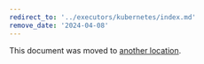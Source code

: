 ```yaml
---
redirect_to: '../executors/kubernetes/index.md'
remove_date: '2024-04-08'
---
```


This document was moved to [another location](../executors/kubernetes/index.md).

<!-- This redirect file can be deleted after <YYYY-MM-DD>. -->
<!-- Redirects that point to other docs in the same project expire in three months. -->
<!-- Redirects that point to docs in a different project or site (for example, link is not relative and starts with `https:`) expire in one year. -->
<!-- Before deletion, see: https://docs.gitlab.com/ee/development/documentation/redirects.html -->
